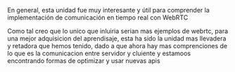 En general, esta unidad fue muy interesante y útil para comprender la implementación de comunicación en tiempo real con WebRTC

Como tal creo que lo unico que inluiria serian mas ejemplos de webrtc, para una mejor adquisicion del aprendisaje, esta ha sido la unidad mas llevadera y retadora que hemos tenido, dado a que ahora hay mas comprenciones de lo que es la comunicacion entre servidor y cluiente y estamoos encontrando formas de optimizar y usar nuevas apis
